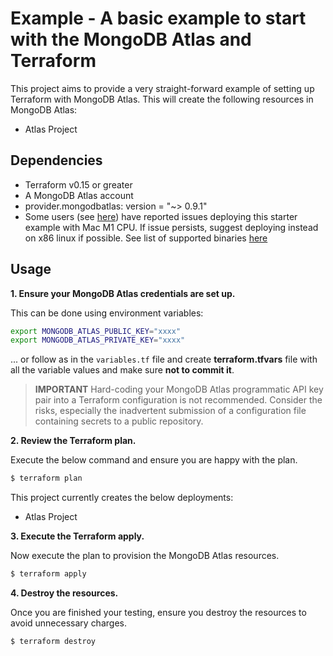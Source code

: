# Example - A basic example to start with the MongoDB Atlas and Terraform

This project aims to provide a very straight-forward example of setting up Terraform with MongoDB Atlas. This will create the following resources in MongoDB Atlas:

- Atlas Project

## Dependencies

* Terraform v0.15 or greater
* A MongoDB Atlas account 
* provider.mongodbatlas: version = "~> 0.9.1"
* Some users (see [here](https://github.com/mongodb/terraform-provider-mongodbatlas/issues/1083)) have reported issues deploying this starter example with Mac M1 CPU. If issue persists, suggest deploying instead on x86 linux if possible. See list of supported binaries [here](https://github.com/mongodb/terraform-provider-mongodbatlas/releases/tag/v1.8.1)  

## Usage

**1\. Ensure your MongoDB Atlas credentials are set up.**

This can be done using environment variables:

```bash
export MONGODB_ATLAS_PUBLIC_KEY="xxxx"
export MONGODB_ATLAS_PRIVATE_KEY="xxxx"
```

... or follow as in the `variables.tf` file and create **terraform.tfvars** file with all the variable values and make sure **not to commit it**.


> **IMPORTANT** Hard-coding your MongoDB Atlas programmatic API key pair into a Terraform configuration is not recommended. Consider the risks, especially the inadvertent submission of a configuration file containing secrets to a public repository.


**2\. Review the Terraform plan.**

Execute the below command and ensure you are happy with the plan.

``` bash
$ terraform plan
```

This project currently creates the below deployments:

- Atlas Project

**3\. Execute the Terraform apply.**

Now execute the plan to provision the MongoDB Atlas resources.

``` bash
$ terraform apply
```

**4\. Destroy the resources.**

Once you are finished your testing, ensure you destroy the resources to avoid unnecessary charges.

``` bash
$ terraform destroy
```


